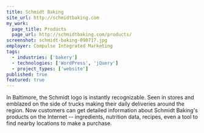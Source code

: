 ```yaml
---
title: Schmidt Baking
site_url: http://schmidtbaking.com
my_work:
  page_title: Products
  page_url: http://schmidtbaking.com/products/
screenshot: schmidt-baking-090717.jpg
employer: Compulse Integrated Marketing
tags:
  - industries: ['bakery']
  - technologies: ['WordPress', 'jQuery']
  - project_types: ['website']
published: true
featured: true
---
```


In Baltimore, the Schmidt logo is instantly recognizable. Seen in stores
and emblazed on the side of trucks making their daily deliveries around the
region. Now customers can get detailed information about Schmidt Baking's
products on the Internet -- ingredients, nutrition data, recipes,
even a tool to find nearby locations to make a purchase.
